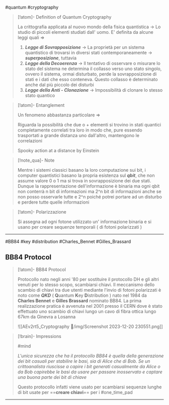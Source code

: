 
#quantum #cryptography 

> [!atom]- Definition of Quantum Cryptography
> 
> La crittografia applicata al nuovo mondo della fisica quantistica -> Lo studio di piccoli elementi studiati dall' uomo. E' definita da alcune leggi quali =>
> 
> 1. ***Legge di Sovrapposizione*** -> La proprietà per un sistema quantistico di trovarsi in diversi stati contemporaneamente -> ***superposizione***, tuttavia
> 2. ***Legge della Decoerenza*** -> Il tentativo di osservare o misurare lo stato del sistema ne determina il collasso verso uno stato singolo, ovvero il sistema, ormai disturbato, perde la sovrapposizione di stati e i dati che esso conteneva. Questo collasso è determinato anche dal più piccolo dei disturbi
> 3. ***Legge della Anti - Clonazione*** -> Impossibilità di clonare lo stesso stato quantico 
> 

> [!atom]- Entanglement
> 
> Un fenomeno abbastanza particolare =>
> 
> Riguarda la possibilità che due o + elementi si trovino in stati quantici completamente correlati tra loro in modo che, pure essendo trasportati a grande distanza uno dall'altro, mantengono le correlazioni 
> 
> 	Spooky action at a distance by Einstein 
> 

> [!note_qua]- Note
>
> Mentre i sistemi classici basano la loro computazione sui bit, i computer quantistici basano la propria esistenza sul ***qbit***, che non assume valore 0 o 1 ma si trova in sovrapposizione dei due stati. Dunque la rappresentazione dell'informazione è binaria ma ogni qbit non conterrà n bit di informazioni ma 2^n bit di informazioni anche se non posso osservarle tutte e 2^n poiché potrei portare ad un disturbo e perdere tutte quelle informazioni
> 

> [!atom]- Polarizzazione
> 
> Si assegna ad ogni fotone utilizzato un' informazione binaria e si usano per creare sequenze temporali ( di fotoni polarizzati )
> 

---
#BB84 #key #distribution #Charles_Bennet #Gilles_Brassard
## BB84 Protocol

> [!atom]- BB84 Protocol
> 
> Protocollo nato negli anni '80 per sostituire il protocollo DH e gli altri venuti per lo stesso scopo, scambiarsi chiavi. Il meccanismo dello scambio di chiavi tra due utenti mediante l'invio di fotoni polarizzati è noto come ***QKD*** ( **Q**uantum **K**ey **D**istribution ) nato nel 1984 da **Charles Bennet** e **Gilles Brassard** nominato BB84. La prima realizzazione pratica è avvenuta nel 2001 presso il CERN dove è stato effettuato uno scambio di chiavi lungo un cavo di fibra ottica lungo 67km da Ginevra a Losanna
> 
> ![[AEv2rt5_Cryptography 🔢/img/Screenshot 2023-12-20 230551.png]]
> 

> [!brain]- Impressions
> 
> #mind
> 
> *L'unica sicurezza che ha il protocollo BB84 è quella della generazione dei bit casuali per stabilire le basi, sia di Alice che di Bob. Se un crittoanalista riuscisse a capire i bit generati casualmente da Alice o da Bob capirebbe le basi da usare per passare inosservato e captare una buona parte dei bit di chiave*
> 
> Questo protocollo infatti viene usato per scambiarsi sequenze lunghe di bit usate per ==**creare chiavi**== per i #one_time_pad
> 

---